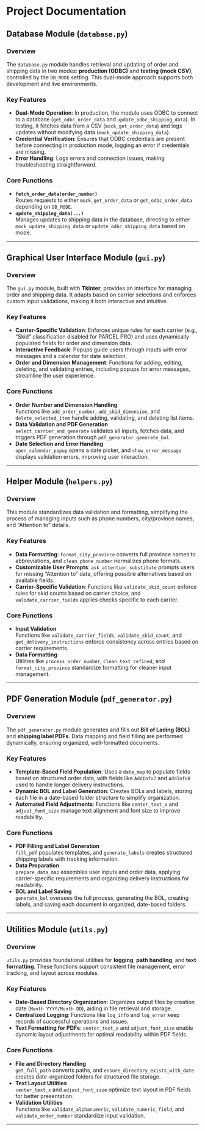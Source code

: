 # Project Documentation

## **Database Module (`database.py`)**

### Overview
The `database.py` module handles retrieval and updating of order and shipping data in two modes: **production (ODBC)** and **testing (mock CSV)**, controlled by the `DB_MODE` setting. This dual-mode approach supports both development and live environments.

### Key Features
- **Dual-Mode Operation**: In production, the module uses ODBC to connect to a database (`get_odbc_order_data` and `update_odbc_shipping_data`). In testing, it fetches data from a CSV (`mock_get_order_data`) and logs updates without modifying data (`mock_update_shipping_data`).
- **Credential Verification**: Ensures that ODBC credentials are present before connecting in production mode, logging an error if credentials are missing.
- **Error Handling**: Logs errors and connection issues, making troubleshooting straightforward.

### Core Functions
- **`fetch_order_data(order_number)`**  
  Routes requests to either `mock_get_order_data` or `get_odbc_order_data` depending on `DB_MODE`.
- **`update_shipping_data(...)`**  
  Manages updates to shipping data in the database, directing to either `mock_update_shipping_data` or `update_odbc_shipping_data` based on mode.

---

## **Graphical User Interface Module (`gui.py`)**

### Overview
The `gui.py` module, built with **Tkinter**, provides an interface for managing order and shipping data. It adapts based on carrier selections and enforces custom input validations, making it both interactive and intuitive.

### Key Features
- **Carrier-Specific Validation**: Enforces unique rules for each carrier (e.g., “Skid” classification disabled for PARCEL PRO) and uses dynamically populated fields for order and dimension data.
- **Interactive Feedback**: Popups guide users through inputs with error messages and a calendar for date selection.
- **Order and Dimension Management**: Functions for adding, editing, deleting, and validating entries, including popups for error messages, streamline the user experience.

### Core Functions
- **Order Number and Dimension Handling**  
  Functions like `add_order_number`, `add_skid_dimension`, and `delete_selected_item` handle adding, validating, and deleting list items.
- **Data Validation and PDF Generation**  
  `select_carrier_and_generate` validates all inputs, fetches data, and triggers PDF generation through `pdf_generator.generate_bol`.
- **Date Selection and Error Handling**  
  `open_calendar_popup` opens a date picker, and `show_error_message` displays validation errors, improving user interaction.

---

## **Helper Module (`helpers.py`)**

### Overview
This module standardizes data validation and formatting, simplifying the process of managing inputs such as phone numbers, city/province names, and “Attention to” details.

### Key Features
- **Data Formatting**: `format_city_province` converts full province names to abbreviations, and `clean_phone_number` normalizes phone formats.
- **Customizable User Prompts**: `ask_attention_substitute` prompts users for missing “Attention to” data, offering possible alternatives based on available fields.
- **Carrier-Specific Validation**: Functions like `validate_skid_count` enforce rules for skid counts based on carrier choice, and `validate_carrier_fields` applies checks specific to each carrier.

### Core Functions
- **Input Validation**  
  Functions like `validate_carrier_fields`, `validate_skid_count`, and `get_delivery_instructions` enforce consistency across entries based on carrier requirements.
- **Data Formatting**  
  Utilities like `process_order_number`, `clean_text_refined`, and `format_city_province` standardize formatting for cleaner input management.

---

## **PDF Generation Module (`pdf_generator.py`)**

### Overview
The `pdf_generator.py` module generates and fills out **Bill of Lading (BOL)** and **shipping label PDFs**. Data mapping and field filling are performed dynamically, ensuring organized, well-formatted documents.

### Key Features
- **Template-Based Field Population**: Uses a `data_map` to populate fields based on structured order data, with fields like `AddInfo7` and `AddInfo8` used to handle longer delivery instructions.
- **Dynamic BOL and Label Generation**: Creates BOLs and labels, storing each file in a date-based folder structure to simplify organization.
- **Automated Field Adjustments**: Functions like `center_text_x` and `adjust_font_size` manage text alignment and font size to improve readability.

### Core Functions
- **PDF Filling and Label Generation**  
  `fill_pdf` populates templates, and `generate_labels` creates structured shipping labels with tracking information.
- **Data Preparation**  
  `prepare_data_map` assembles user inputs and order data, applying carrier-specific requirements and organizing delivery instructions for readability.
- **BOL and Label Saving**  
  `generate_bol` oversees the full process, generating the BOL, creating labels, and saving each document in organized, date-based folders.

---

## **Utilities Module (`utils.py`)**

### Overview
`utils.py` provides foundational utilities for **logging**, **path handling**, and **text formatting**. These functions support consistent file management, error tracking, and layout across modules.

### Key Features
- **Date-Based Directory Organization**: Organizes output files by creation date (`Month YYYY/Month DD`), aiding in file retrieval and storage.
- **Centralized Logging**: Functions like `log_info` and `log_error` keep records of successful operations and issues.
- **Text Formatting for PDFs**: `center_text_x` and `adjust_font_size` enable dynamic layout adjustments for optimal readability within PDF fields.

### Core Functions
- **File and Directory Handling**  
  `get_full_path` converts paths, and `ensure_directory_exists_with_date` creates date-organized folders for structured file storage.
- **Text Layout Utilities**  
  `center_text_x` and `adjust_font_size` optimize text layout in PDF fields for better presentation.
- **Validation Utilities**  
  Functions like `validate_alphanumeric`, `validate_numeric_field`, and `validate_order_number` standardize input validation.

---
